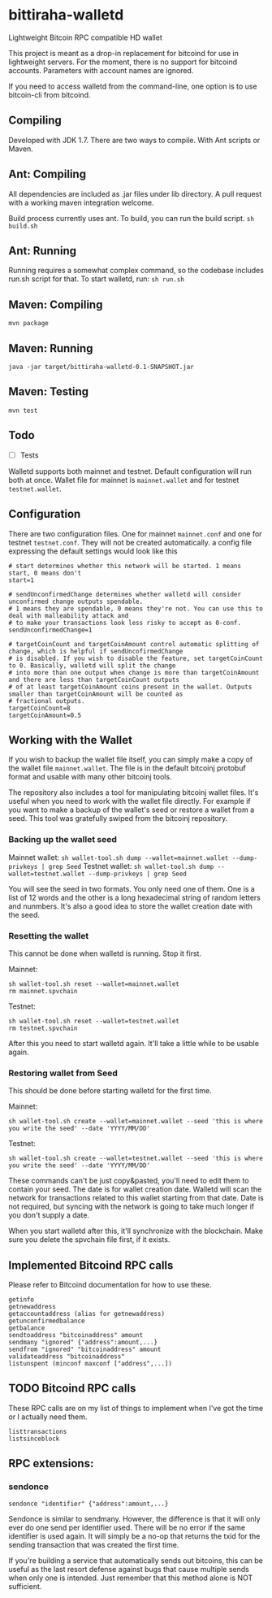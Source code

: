 # bittiraha-walletd
Lightweight Bitcoin RPC compatible HD wallet

This project is meant as a drop-in replacement for bitcoind for use in lightweight servers.
For the moment, there is no support for bitcoind accounts. Parameters with account names are ignored.

If you need to access walletd from the command-line, one option is to use bitcoin-cli from bitcoind.



## Compiling

Developed with JDK 1.7. There are two ways to compile. With Ant scripts or Maven. 


## Ant: Compiling

All dependencies are included as .jar files under lib directory. A pull request with a working maven integration welcome.

Build process currently uses ant. To build, you can run the build script.
`sh build.sh`

## Ant: Running

Running requires a somewhat complex command, so the codebase includes run.sh script for that.
To start walletd, run:
`sh run.sh`

## Maven: Compiling

`mvn package`

## Maven: Running

`java -jar target/bittiraha-walletd-0.1-SNAPSHOT.jar`

## Maven: Testing

`mvn test`

## Todo

- [ ] Tests



Walletd supports both mainnet and testnet. Default configuration will run both at once.
Wallet file for mainnet is `mainnet.wallet` and for testnet `testnet.wallet`.

## Configuration
There are two configuration files. One for mainnet `mainnet.conf` and one for testnet `testnet.conf`.
They will not be created automatically. a config file expressing the default settings would look like this
```
# start determines whether this network will be started. 1 means start, 0 means don't
start=1

# sendUnconfirmedChange determines whether walletd will consider unconfirmed change outputs spendable.
# 1 means they are spendable, 0 means they're not. You can use this to deal with malleability attack and
# to make your transactions look less risky to accept as 0-conf.
sendUnconfirmedChange=1

# targetCoinCount and targetCoinAmount control automatic splitting of change, which is helpful if sendUncofirmedChange
# is disabled. If you wish to disable the feature, set targetCoinCount to 0. Basically, walletd will split the change
# into more than one output when change is more than targetCoinAmount and there are less than targetCoinCount outputs
# of at least targetCoinAmount coins present in the wallet. Outputs smaller than targetCoinAmount will be counted as
# fractional outputs.
targetCoinCount=8
targetCoinAmount=0.5
```

## Working with the Wallet

If you wish to backup the wallet file itself, you can simply make a copy of the wallet file `mainnet.wallet`. The file
is in the default bitcoinj protobuf format and usable with many other bitcoinj tools.

The repository also includes a tool for manipulating bitcoinj wallet files. It's useful when you need to work with
the wallet file directly. For example if you want to make a backup of the wallet's seed or restore a wallet from
a seed. This tool was gratefully swiped from the bitcoinj repository.

### Backing up the wallet seed

Mainnet wallet: `sh wallet-tool.sh dump --wallet=mainnet.wallet --dump-privkeys | grep Seed`
Testnet wallet: `sh wallet-tool.sh dump --wallet=testnet.wallet --dump-privkeys | grep Seed`

You will see the seed in two formats. You only need one of them. One is a list of 12 words and the other is a
long hexadecimal string of random letters and nunmbers. It's also a good idea to store the wallet creation date with
the seed.

### Resetting the wallet

This cannot be done when walletd is running. Stop it first.

Mainnet:
```
sh wallet-tool.sh reset --wallet=mainnet.wallet
rm mainnet.spvchain
```
Testnet:
```
sh wallet-tool.sh reset --wallet=testnet.wallet
rm testnet.spvchain
```

After this you need to start walletd again. It'll take a little while to be usable again.

### Restoring wallet from Seed

This should be done before starting walletd for the first time.

Mainnet:
```
sh wallet-tool.sh create --wallet=mainnet.wallet --seed 'this is where you write the seed' --date 'YYYY/MM/DD'
```

Testnet:
```
sh wallet-tool.sh create --wallet=testnet.wallet --seed 'this is where you write the seed' --date 'YYYY/MM/DD'
```

These commands can't be just copy&pasted, you'll need to edit them to contain your seed. The date is for wallet
creation date. Walletd will scan the network for transactions related to this wallet starting from that date. Date is
not required, but syncing with the network is going to take much longer if you don't supply a date.

When you start walletd after this, it'll synchronize with the blockchain. Make sure you delete the spvchain file first,
if it exists.

## Implemented Bitcoind RPC calls

Please refer to Bitcoind documentation for how to use these.
```
getinfo
getnewaddress
getaccountaddress (alias for getnewaddress)
getunconfirmedbalance
getbalance
sendtoaddress "bitcoinaddress" amount
sendmany "ignored" {"address":amount,...}
sendfrom "ignored" "bitcoinaddress" amount
validateaddress "bitcoinaddress"
listunspent (minconf maxconf ["address",...])
```

## TODO Bitcoind RPC calls
These RPC calls are on my list of things to implement when I've got the time or I actually need them.
```
listtransactions
listsinceblock
```

## RPC extensions:

### sendonce
`sendonce "identifier" {"address":amount,...}`

Sendonce is similar to sendmany. However, the difference is that it will only ever do one send per identifier used.
There will be no error if the same identifier is used again. It will simply be a no-op that returns the txid for the
sending transaction that was created the first time.

If you're building a service that automatically sends out bitcoins, this can be useful as the last resort defense
against bugs that cause multiple sends when only one is intended. Just remember that this method alone is
NOT sufficient.

